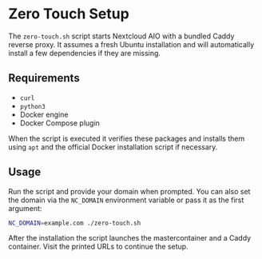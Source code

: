 # Zero Touch Setup

The `zero-touch.sh` script starts Nextcloud AIO with a bundled Caddy reverse proxy. It assumes a fresh Ubuntu installation and will automatically install a few dependencies if they are missing.

## Requirements
- `curl`
- `python3`
- Docker engine
- Docker Compose plugin

When the script is executed it verifies these packages and installs them using `apt` and the official Docker installation script if necessary.

## Usage
Run the script and provide your domain when prompted. You can also set the
domain via the `NC_DOMAIN` environment variable or pass it as the first
argument:

```bash
NC_DOMAIN=example.com ./zero-touch.sh
```

After the installation the script launches the mastercontainer and a Caddy container. Visit the printed URLs to continue the setup.
